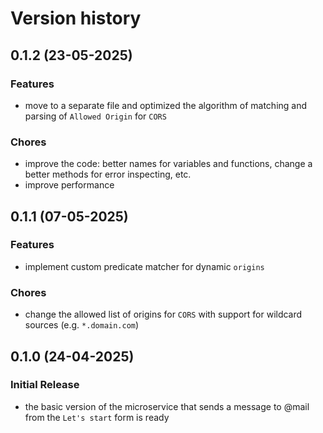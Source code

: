 # Version history

## 0.1.2 (23-05-2025)

### Features
- move to a separate file and optimized the algorithm of matching and parsing of `Allowed Origin` for `CORS`

### Chores
- improve the code: better names for variables and functions, change a better methods for error inspecting, etc.
- improve performance

## 0.1.1 (07-05-2025)

### Features
- implement custom predicate matcher for dynamic `origins`

### Chores
- change the allowed list of origins for `CORS` with support for wildcard sources (e.g. `*.domain.com`)

## 0.1.0 (24-04-2025)

### Initial Release
- the basic version of the microservice that sends a message to @mail from the `Let's start` form is ready